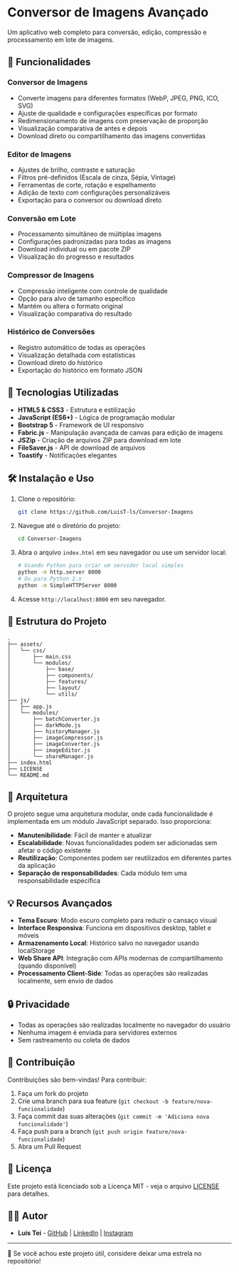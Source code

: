 # Conversor de Imagens Avançado

Um aplicativo web completo para conversão, edição, compressão e processamento em lote de imagens.

## 🌟 Funcionalidades

### Conversor de Imagens

- Converte imagens para diferentes formatos (WebP, JPEG, PNG, ICO, SVG)
- Ajuste de qualidade e configurações específicas por formato
- Redimensionamento de imagens com preservação de proporção
- Visualização comparativa de antes e depois
- Download direto ou compartilhamento das imagens convertidas

### Editor de Imagens

- Ajustes de brilho, contraste e saturação
- Filtros pré-definidos (Escala de cinza, Sépia, Vintage)
- Ferramentas de corte, rotação e espelhamento
- Adição de texto com configurações personalizáveis
- Exportação para o conversor ou download direto

### Conversão em Lote

- Processamento simultâneo de múltiplas imagens
- Configurações padronizadas para todas as imagens
- Download individual ou em pacote ZIP
- Visualização do progresso e resultados

### Compressor de Imagens

- Compressão inteligente com controle de qualidade
- Opção para alvo de tamanho específico
- Mantém ou altera o formato original
- Visualização comparativa do resultado

### Histórico de Conversões

- Registro automático de todas as operações
- Visualização detalhada com estatísticas
- Download direto do histórico
- Exportação do histórico em formato JSON

## 🚀 Tecnologias Utilizadas

- **HTML5 & CSS3** - Estrutura e estilização
- **JavaScript (ES6+)** - Lógica de programação modular
- **Bootstrap 5** - Framework de UI responsivo
- **Fabric.js** - Manipulação avançada de canvas para edição de imagens
- **JSZip** - Criação de arquivos ZIP para download em lote
- **FileSaver.js** - API de download de arquivos
- **Toastify** - Notificações elegantes

## 🛠️ Instalação e Uso

1. Clone o repositório:

   ```bash
   git clone https://github.com/LuisT-ls/Conversor-Imagens
   ```

2. Navegue até o diretório do projeto:

   ```bash
   cd Conversor-Imagens
   ```

3. Abra o arquivo `index.html` em seu navegador ou use um servidor local:

   ```bash
   # Usando Python para criar um servidor local simples
   python -m http.server 8000
   # Ou para Python 2.x
   python -m SimpleHTTPServer 8000
   ```

4. Acesse `http://localhost:8000` em seu navegador.

## 📂 Estrutura do Projeto

```
.
├── assets/
│   └── css/
│       ├── main.css
│       └── modules/
│           ├── base/
│           ├── components/
│           ├── features/
│           ├── layout/
│           └── utils/
├── js/
│   ├── app.js
│   └── modules/
│       ├── batchConverter.js
│       ├── darkMode.js
│       ├── historyManager.js
│       ├── imageCompressor.js
│       ├── imageConverter.js
│       ├── imageEditor.js
│       └── shareManager.js
├── index.html
├── LICENSE
└── README.md
```

## 🧩 Arquitetura

O projeto segue uma arquitetura modular, onde cada funcionalidade é implementada em um módulo JavaScript separado. Isso proporciona:

- **Manutenibilidade**: Fácil de manter e atualizar
- **Escalabilidade**: Novas funcionalidades podem ser adicionadas sem afetar o código existente
- **Reutilização**: Componentes podem ser reutilizados em diferentes partes da aplicação
- **Separação de responsabilidades**: Cada módulo tem uma responsabilidade específica

## 💡 Recursos Avançados

- **Tema Escuro**: Modo escuro completo para reduzir o cansaço visual
- **Interface Responsiva**: Funciona em dispositivos desktop, tablet e móveis
- **Armazenamento Local**: Histórico salvo no navegador usando localStorage
- **Web Share API**: Integração com APIs modernas de compartilhamento (quando disponível)
- **Processamento Client-Side**: Todas as operações são realizadas localmente, sem envio de dados

## 🔒 Privacidade

- Todas as operações são realizadas localmente no navegador do usuário
- Nenhuma imagem é enviada para servidores externos
- Sem rastreamento ou coleta de dados

## 🤝 Contribuição

Contribuições são bem-vindas! Para contribuir:

1. Faça um fork do projeto
2. Crie uma branch para sua feature (`git checkout -b feature/nova-funcionalidade`)
3. Faça commit das suas alterações (`git commit -m 'Adiciona nova funcionalidade'`)
4. Faça push para a branch (`git push origin feature/nova-funcionalidade`)
5. Abra um Pull Request

## 📄 Licença

Este projeto está licenciado sob a Licença MIT - veja o arquivo [LICENSE](LICENSE) para detalhes.

## 👨‍💻 Autor

- **Luis Tei** - [GitHub](https://github.com/LuisT-ls) | [LinkedIn](https://linkedin.com/in/luis-tei) | [Instagram](https://instagram.com/luis.tei)

---

🌟 Se você achou este projeto útil, considere deixar uma estrela no repositório!
